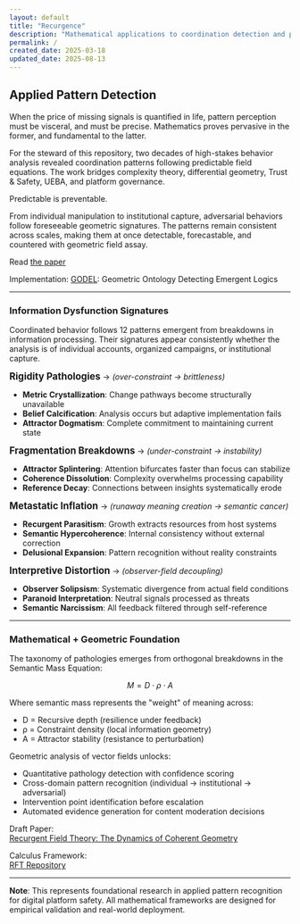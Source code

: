 ```yaml
---
layout: default
title: "Recurgence"
description: "Mathematical applications to coordination detection and platform safety"
permalink: /
created_date: 2025-03-18
updated_date: 2025-08-13
---
```


## Applied Pattern Detection

When the price of missing signals is quantified in life, pattern perception must be visceral, and must be precise. Mathematics proves pervasive in the former, and fundamental to the latter.

For the steward of this repository, two decades of high-stakes behavior analysis revealed coordination patterns following predictable field equations. The work bridges complexity theory, differential geometry, Trust & Safety, UEBA, and platform governance.

Predictable is preventable.

From individual manipulation to institutional capture, adversarial behaviors follow foreseeable geometric signatures. The patterns remain consistent across scales, making them at once detectable, forecastable, and countered with geometric field assay.

Read [the paper](https://observer.is/dynamic) 

Implementation: [GODEL](https://github.com/someobserver/godel): Geometric Ontology Detecting Emergent Logics

---

### Information Dysfunction Signatures

Coordinated behavior follows 12 patterns emergent from breakdowns in information processing. Their signatures appear consistently whether the analysis is of individual accounts, organized campaigns, or institutional capture.

**<big>Rigidity Pathologies</big>** $\rightarrow$ *(over-constraint → brittleness)*
- **Metric Crystallization**: Change pathways become structurally unavailable
- **Belief Calcification**: Analysis occurs but adaptive implementation fails  
- **Attractor Dogmatism**: Complete commitment to maintaining current state

**<big>Fragmentation Breakdowns</big>** $\rightarrow$ *(under-constraint → instability)*
- **Attractor Splintering**: Attention bifurcates faster than focus can stabilize
- **Coherence Dissolution**: Complexity overwhelms processing capability
- **Reference Decay**: Connections between insights systematically erode

**<big>Metastatic Inflation</big>** $\rightarrow$ *(runaway meaning creation → semantic cancer)*
- **Recurgent Parasitism**: Growth extracts resources from host systems
- **Semantic Hypercoherence**: Internal consistency without external correction
- **Delusional Expansion**: Pattern recognition without reality constraints

**<big>Interpretive Distortion</big>** $\rightarrow$ *(observer-field decoupling)*
- **Observer Solipsism**: Systematic divergence from actual field conditions
- **Paranoid Interpretation**: Neutral signals processed as threats
- **Semantic Narcissism**: All feedback filtered through self-reference

---

### Mathematical + Geometric Foundation

The taxonomy of pathologies emerges from orthogonal breakdowns in the Semantic Mass Equation:

$$M = D \cdot \rho \cdot A$$

Where semantic mass represents the "weight" of meaning across:
- D = Recursive depth (resilience under feedback)  
- ρ = Constraint density (local information geometry)
- A = Attractor stability (resistance to perturbation)

Geometric analysis of vector fields unlocks:
- Quantitative pathology detection with confidence scoring
- Cross-domain pattern recognition (individual → institutional → adversarial)
- Intervention point identification before escalation
- Automated evidence generation for content moderation decisions

Draft Paper:  
[Recurgent Field Theory: The Dynamics of Coherent Geometry](https://observer.is/dynamic) 

Calculus Framework:  
[RFT Repository](https://github.com/someobserver/recurgent-field-theory)  

---

**Note**: This represents foundational research in applied pattern recognition for digital platform safety. All mathematical frameworks are designed for empirical validation and real-world deployment.